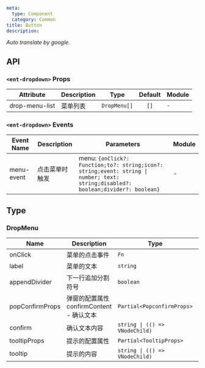 ```yaml
meta:
  type: Component
  category: Common
title: Button
description: 
```

*Auto translate by google.*


## API


### `<ent-dropdown>` Props

|Attribute|Description|Type|Default|Module|
|---|---|---|:---:|---|
|drop-menu-list|菜单列表|`DropMenu[]`|`[]`|`-`|
### `<ent-dropdown>` Events

|Event Name|Description|Parameters|Module|
|---|---|---|---|
|menu-event|点击菜单时触发|menu: `{onClick?: Function;to?: string;icon?: string;event: string \| number; text: string;disabled?: boolean;divider?: boolean}`|-|



## Type


### DropMenu

|Name|Description|Type|Default|Module|
|---|---|---|:---:|---|
|onClick|菜单的点击事件|`Fn`|`-`|`-`|
|label|菜单的文本|`string`|`-`|`-`|
|appendDivider|下一行追加分割符号|`boolean`|`false`|`-`|
|popConfirmProps|弹窗的配置属性<br>confirmContent - 确认文本|`Partial<PopconfirmProps>`|`-`|`-`|
|confirm|确认文本内容|`string \| (() => VNodeChild)`|`-`|`-`|
|tooltipProps|提示的配置属性|`Partial<TooltipProps>`|`-`|`-`|
|tooltip|提示的内容|`string \| (() => VNodeChild)`|`-`|`-`|


